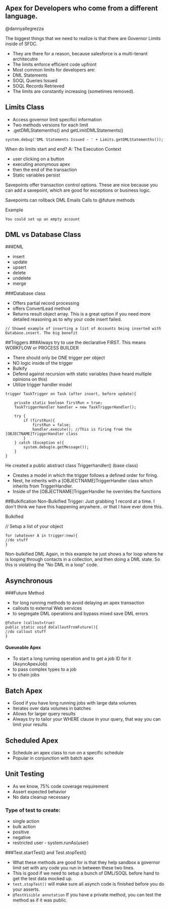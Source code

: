 ## Apex for Developers who come from a different language.
@dannyallegrezza


The biggest things that we need to realize is that there are Governor Limits inside of SFDC.

- They are there for a reason, because salesforce is a multi-tenant architecutre
- The limits enforce efficient code upfront
- Most common limits for developers are:
- DML Statements 
- SOQL Queries Issued
- SOQL Records Retrieved
- The limits are constantly increasing (sometimes removed). 

## Limits Class
- Access governor limit specifici information
- Two methods versions for each limit
- .getDMLStatemenths() and getLimitDMLStatements()

```
system.debug('DML Statements Issued - ' + Limits.getDMLStatemenths());

```

When do limits start and end? 
A: The Execution Context
- user clicking on a button
- executing anonymous apex
- then the end of the transaction
- Static variables persist 

Savepoints offer transaction control options. These are nice because you can add a savepoint, which are good for exceptions or business logic.

Savepoints can rollback 
DML 
Emails
Calls to @future methods

Example

```
You could set up an empty account

```

## DML vs Database Class
###DML
- insert 
- update
- upsert
- delete
- undelete
- merge

###Database class
- Offers partial record processing
- offers ConvertLead method
- Returns result object array. This is a great option if you need more detailed reasoning as to why your code insert failed.

```
// Showed example of inserting a list of Accounts being inserted with Database.insert. The big benefit 
```

##Triggers
###Always try to use the declarative FIRST. This means WORKFLOW or PROCESS BUILDER
- There should only be ONE trigger per object
- NO logic inside of the trigger
- Bulkify
- Defend against recursion with static variables (have heard multiple opinions on this)
- Utilize trigger handler model

```#java
trigger TaskTrigger on Task (after insert, before update){

	private static boolean firstRun = true;
	TaskTriggerHandler handler = new TaskTriggerHandler();
	
	try {
		if (firstRun){
			firstRun = false;
			handler.execute(); //This is firing from the [OBJECTNAME]TriggerHandler class
		}
	} catch (Exception e){
		system.debug(e.getMessage());
	}
}
```

He created a public abstract class Triggerhandler() (base class)

- Creates a model in which the trigger follows a defined order for firing.
- Next, he inherits with a [OBJECTNAME]TriggerHandler class which inherits from TriggerHandler.
- Inside of the [OBJECTNAME]TriggerHandler he overrides the functions

##Bulkification
Non-Bulkified Trigger: Just grabbing 1 record at a time. I don't think we have this happening anywhere.. or that I have ever done this. 

Bulkified

// Setup a list of your object

```
for (whatever A in trigger:new){
//do stuff
}
```

Non-bulkified DML
Again, in this example he just shows a for loop where he is looping through contacts in a collection, and then doing a DML state. So this is violating the "No DML in a loop" code.

## Asynchronous
###Future Method
- for long running methods to avoid delaying an apex transaction
- callouts to external Web services
- to segregate DML operations and bypass mixed save DML errors

```
@future (callout=true)
public static void doCalloutFromFuture(){
//do callout stuff
}
```

#### Queueable Apex
- To start a long running operation and to get a job ID for it (AsyncApexJob)
- to pass complex types to a job
- to chain jobs

## Batch Apex
- Good if you have long running jobs with large data volumes
- Iterates over data volumes in batches
- Allows for larger query results
- Always try to tailor your WHERE clause in your query, that way you can limit your results

## Scheduled Apex
- Schedule an apex class to run on a specific schedule
- Popular in conjunction with batch apex


## Unit Testing
- As we know, 75% code coverage requirement
- Assert expected behavior
- No data cleanup necessary

### Type of test to create:
- single action
- bulk action
- positive
- negative
- restricted user - system.runAs(user)

###Test.startTest() and Test.stopTest()
- What these methods are good for is that they help sandbox a governor limit set with any code you run in between these two lines.
- This is good if we need to setup a bunch of DML/SOQL before hand to get the test data mocked up. 
- ```test.stopTest()``` will make sure all asynch code is finished before you do your asserts.
- ```@TestVisible annotation``` If you have a private method, you can test the method as if it was public.

